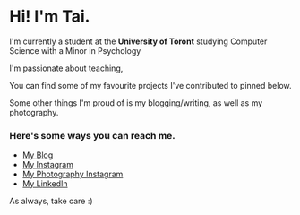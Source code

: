 # Hi! I'm Tai.

I'm currently a student at the **University of Toront** studying Computer Science with a Minor in Psychology

I'm passionate about teaching, 

You can find some of my favourite projects I've contributed to pinned below.

Some other things I'm proud of is my blogging/writing, as well as my photography.

### Here's some ways you can reach me.

- [My Blog](https://taizhang.wordpress.com)
- [My Instagram](https://www.instagram.com/tai_22_zhang/)
- [My Photography Instagram](https://www.instagram.com/taitakes_/)
- [My LinkedIn](https://www.linkedin.com/in/taizhng/)


As always, take care :)

<!--
**taizhng/taizhng** is a ✨ _special_ ✨ repository because its `README.md` (this file) appears on your GitHub profile.

Here are some ideas to get you started:

- 🔭 I’m currently working on ...
- 🌱 I’m currently learning ...
- 👯 I’m looking to collaborate on ...
- 🤔 I’m looking for help with ...
- 💬 Ask me about ...
- 📫 How to reach me: ...
- 😄 Pronouns: ...
- ⚡ Fun fact: ...
-->
